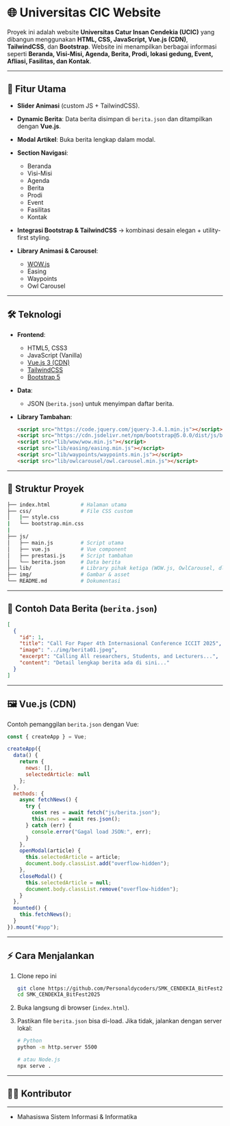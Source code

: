 # 🌐 Universitas CIC Website

Proyek ini adalah website  **Universitas Catur Insan Cendekia (UCIC)** yang dibangun menggunakan **HTML, CSS, JavaScript, Vue.js (CDN)**, **TailwindCSS**, dan **Bootstrap**.
Website ini menampilkan berbagai informasi seperti **Beranda, Visi-Misi, Agenda, Berita, Prodi, lokasi gedung, Event, Afliasi, Fasilitas, dan Kontak**.

---

## 🚀 Fitur Utama

* **Slider Animasi** (custom JS + TailwindCSS).
* **Dynamic Berita**: Data berita disimpan di `berita.json` dan ditampilkan dengan **Vue.js**.
* **Modal Artikel**: Buka berita lengkap dalam modal.
* **Section Navigasi**:

  * Beranda
  * Visi-Misi
  * Agenda
  * Berita
  * Prodi
  * Event
  * Fasilitas
  * Kontak
* **Integrasi Bootstrap & TailwindCSS** → kombinasi desain elegan + utility-first styling.
* **Library Animasi & Carousel**:

  * [WOW.js](https://wowjs.uk/)
  * Easing
  * Waypoints
  * Owl Carousel

---

## 🛠️ Teknologi

* **Frontend**:

  * HTML5, CSS3
  * JavaScript (Vanilla)
  * [Vue.js 3 (CDN)](https://unpkg.com/vue@3/dist/vue.global.prod.js)
  * [TailwindCSS](https://tailwindcss.com/)
  * [Bootstrap 5](https://getbootstrap.com/)

* **Data**:

  * JSON (`berita.json`) untuk menyimpan daftar berita.

* **Library Tambahan**:

  ```html
  <script src="https://code.jquery.com/jquery-3.4.1.min.js"></script>
  <script src="https://cdn.jsdelivr.net/npm/bootstrap@5.0.0/dist/js/bootstrap.bundle.min.js"></script>
  <script src="lib/wow/wow.min.js"></script>
  <script src="lib/easing/easing.min.js"></script>
  <script src="lib/waypoints/waypoints.min.js"></script>
  <script src="lib/owlcarousel/owl.carousel.min.js"></script>
  ```

---

## 📂 Struktur Proyek

```bash
├── index.html          # Halaman utama
├── css/                # File CSS custom
│   |── style.css
|   └── bootstrap.min.css 
|
├── js/
│   ├── main.js         # Script utama
│   ├── vue.js          # Vue component
│   ├── prestasi.js     # Script tambahan
│   └── berita.json     # Data berita
├── lib/                # Library pihak ketiga (WOW.js, OwlCarousel, dll)
├── img/                # Gambar & asset
└── README.md           # Dokumentasi
```

---

## 📜 Contoh Data Berita (`berita.json`)

```json
[
  {
    "id": 1,
    "title": "Call For Paper 4th Internasional Conference ICCIT 2025",
    "image": "../img/berita01.jpeg",
    "excerpt": "Calling All researchers, Students, and Lecturers...",
    "content": "Detail lengkap berita ada di sini..."
  }
]
```

---

## 🖼️ Vue.js (CDN)

Contoh pemanggilan `berita.json` dengan Vue:

```js
const { createApp } = Vue;

createApp({
  data() {
    return {
      news: [],
      selectedArticle: null
    };
  },
  methods: {
    async fetchNews() {
      try {
        const res = await fetch("js/berita.json");
        this.news = await res.json();
      } catch (err) {
        console.error("Gagal load JSON:", err);
      }
    },
    openModal(article) {
      this.selectedArticle = article;
      document.body.classList.add("overflow-hidden");
    },
    closeModal() {
      this.selectedArticle = null;
      document.body.classList.remove("overflow-hidden");
    }
  },
  mounted() {
    this.fetchNews();
  }
}).mount("#app");
```

---

## ⚡ Cara Menjalankan

1. Clone repo ini

   ```bash
   git clone https://github.com/Personaldycoders/SMK_CENDEKIA_BitFest2025
   cd SMK_CENDEKIA_BitFest2025
   ```
2. Buka langsung di browser (`index.html`).
3. Pastikan file `berita.json` bisa di-load. Jika tidak, jalankan dengan server lokal:

   ```bash
   # Python
   python -m http.server 5500

   # atau Node.js
   npx serve .
   ```

---

## 👨‍💻 Kontributor

* ****
* Mahasiswa Sistem Informasi & Informatika
